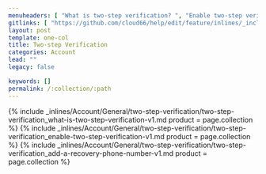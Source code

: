 ```yaml
---
menuheaders: [ "What is two-step verification? ", "Enable two-step verification", "Add a recovery phone number" ]
gitlinks: [ "https://github.com/cloud66/help/edit/feature/inlines/_includes/_inlines/Account/General/two-step-verification/two-step-verification_what-is-two-step-verification-v1.md", "https://github.com/cloud66/help/edit/feature/inlines/_includes/_inlines/Account/General/two-step-verification/two-step-verification_enable-two-step-verification-v1.md", "https://github.com/cloud66/help/edit/feature/inlines/_includes/_inlines/Account/General/two-step-verification/two-step-verification_add-a-recovery-phone-number-v1.md" ]
layout: post
template: one-col
title: Two-step Verification
categories: Account
lead: ""
legacy: false

keywords: []
permalink: /:collection/:path
---
```




<a name="1"></a>{% include _inlines/Account/General/two-step-verification/two-step-verification_what-is-two-step-verification-v1.md  product = page.collection %}
<a name="2"></a>{% include _inlines/Account/General/two-step-verification/two-step-verification_enable-two-step-verification-v1.md  product = page.collection %}
<a name="3"></a>{% include _inlines/Account/General/two-step-verification/two-step-verification_add-a-recovery-phone-number-v1.md  product = page.collection %}